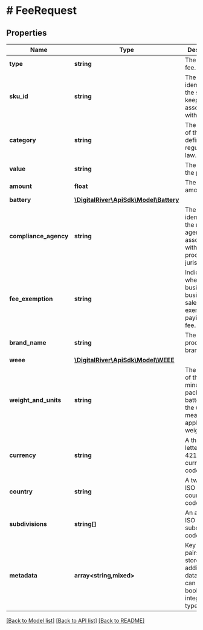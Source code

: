 # # FeeRequest

## Properties

Name | Type | Description | Notes
------------ | ------------- | ------------- | -------------
**type** | **string** | The type of fee. |
**sku_id** | **string** | The unique identifer of the stock keeping unit associated with the fee. |
**category** | **string** | The category of the fee as defined by regulatory law. |
**value** | **string** | The value of the product. |
**amount** | **float** | The fee amount. |
**battery** | [**\DigitalRiver\ApiSdk\Model\Battery**](Battery.md) |  | [optional]
**compliance_agency** | **string** | The unique identifier of the recycling agency associated with the product&#39;s jurisdiction. | [optional]
**fee_exemption** | **string** | Indicates whether business to business sales are exempt from paying the fee. | [optional]
**brand_name** | **string** | The product&#39;s brand name. | [optional]
**weee** | [**\DigitalRiver\ApiSdk\Model\WEEE**](WEEE.md) |  | [optional]
**weight_and_units** | **string** | The weight of the unit, minus packaging or batteries, and the unit of measurement applied to the weight. | [optional]
**currency** | **string** | A three-letter ISO 4217 currency code. |
**country** | **string** | A two-letter ISO 3166 country code. |
**subdivisions** | **string[]** | An array of ISO 3166-2 subdivision codes. | [optional]
**metadata** | **array<string,mixed>** | Key-value pairs used to store additional data. Value can be string, boolean or integer types. | [optional]

[[Back to Model list]](../../README.md#models) [[Back to API list]](../../README.md#endpoints) [[Back to README]](../../README.md)
